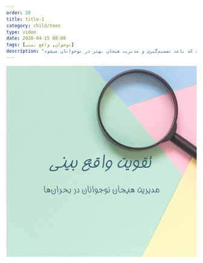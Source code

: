 ```yaml
---
order: 20
title: title-1
category: child/teen
type: video
date: 2020-04-15 08:00
tags: [نوجوان, واقع بینی]
description: "واقع‌بینی، مهارتی است که باعث تصمیم‌گیری و مدیریت هیجان بهتر در نوجوانان می‌شود"
---
```


[![](../../static/images/realistic-cover.png)](../../static/videos/realistic.mp4)
